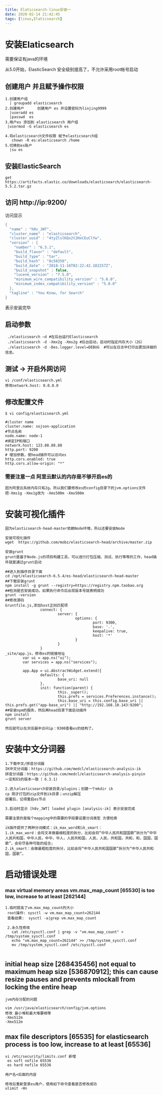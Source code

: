 ```yaml
---
title: Elaticsearch-linux安装一
date: 2020-02-14 21:42:45
tags: [linux,Elaticsearch]
---
```


# 安装Elaticsearch

需要保证有java的环境



从5.0开始，ElasticSearch 安全级别提高了，不允许采用root帐号启动

## 创建用户 并且赋予操作权限

```
1.创建用户组    
  | groupadd elasticsearch
2.创建用户      创建用户 es 并设置密码为linjing9999
  |useradd es
  |passwd  es
3.用户es 添加到 elasticsearch 用户组
 |usermod -G elasticsearch es

4.将elasticsearch文件权限 赋予elasticsearch组
   chown -R es:elasticsearch /home
5.切换到es账户
  |su es
```

<!--more-->

## 安装ElasticSearch

```
get https://artifacts.elastic.co/downloads/elasticsearch/elasticsearch-5.5.2.tar.gz

```

## 访问 http://ip:9200/ 

访问显示

```java
{
  "name" : "h8v_JWT",
  "cluster_name" : "elasticsearch",
  "cluster_uuid" : "4tyZlslKQx2t2HxCEuClYw",
  "version" : {
    "number" : "6.5.1",
    "build_flavor" : "default",
    "build_type" : "tar",
    "build_hash" : "8c58350",
    "build_date" : "2018-11-16T02:22:42.182257Z",
    "build_snapshot" : false,
    "lucene_version" : "7.5.0",
    "minimum_wire_compatibility_version" : "5.6.0",
    "minimum_index_compatibility_version" : "5.0.0"
  },
  "tagline" : "You Know, for Search"
}
```

表示安装完毕

## 启动参数

```
 ./elasticsearch –d #在后台运行Elasticsearch
 ./elasticsearch -d -Xmx2g -Xms2g #后台启动，启动时指定内存大小（2G）
 ./elasticsearch -d -Des.logger.level=DEBUG  #可以在日志中打印出更加详细的信息。
```



## 测试 -> 开启外网访问

```
vi /conf/elasticsearch.yml
修改network.host: 0.0.0.0
```

## 修改配置文件

```
$ vi config/elasticsearch.yml

#cluster name
cluster.name: sojson-application
#节点名称
node.name: node-1
#绑定IP和端口
network.host: 123.88.88.88
http.port: 9200
# 增加参数，使head插件可以访问es  
http.cors.enabled: true  
http.cors.allow-origin: "*"
```

### 需要注意一点 阿里云默认的内存是不够开启es的

```
因为阿里云系统内存只有2g，所以我们要修改es的config目录下的jvm.options文件
把-Xms1g -Xmx1g改为 -Xms500m -Xmx500m
```

# 安装可视化插件

```
因为elasticsearch-head-master依赖Node环境，所以还要安装Node

安装可视化插件
wget  https://github.com/mobz/elasticsearch-head/archive/master.zip

安装grunt
grunt是基于Node.js的项目构建工具，可以进行打包压缩、测试、执行等等的工作，head插件就是通过grunt启动

##进入到插件目录下面
cd /opt/elasticsearch-6.5.4/es-head/elasticsearch-head-master
##下载安装grunt
npm install -g grunt --registry=https://registry.npm.taobao.org
##检测是否安装成功，如果执行命令后出现版本号就表明成功
grunt -version
##修改源码
Gruntfile.js,添加host正则匹配项
                connect: {
                        server: {
                                options: {
                                        port: 9300,
                                        base: '.',
                                        keepalive: true,
                                        host: '*'
                                }
                        }
                }
_site/app.js，修改es的链接地址
        var ui = app.ns("ui");
        var services = app.ns("services");

        app.App = ui.AbstractWidget.extend({
                defaults: {
                        base_uri: null
                },
                init: function(parent) {
                        this._super();
                        this.prefs = services.Preferences.instance();
                        this.base_uri = this.config.base_uri || this.prefs.get("app-base_uri") || "http://192.168.10.143:9200";
##安装npm的服务，然后再head目录下面启动插件
npm install
grunt server

然后就可以在浏览器中访问ip：9300查看es的结构了。
```



# 安装中文分词器

```
1.下载中文/拼音分词器
IK中文分词器：https://github.com/medcl/elasticsearch-analysis-ik
拼音分词器：https://github.com/medcl/elasticsearch-analysis-pinyin
一定和ES的版本一致（ 6.3.1)

2.进入elasticsearch安装目录/plugins；创建一个mkdir ik
cp 刚才打包的zip文件到ik目录；unzip解压
部署后，记得重启es节点

3.启动时显示 [h8v_JWT] loaded plugin [analysis-ik] 表示安装完成

需要注意的是每个mapping中的需要的字段要设置分词类型 方便检索

ik插件提供了两种分词模式：ik_max_word和ik_smart：
1.ik_max_word：会将文本做最细粒度的拆分，比如会将“中华人民共和国国歌”拆分为“中华人民共和国，中华人民，中华，华人，人民共和国，人民，人民，共和国，共和，和，国国，国歌”，会穷尽各种可能的组合;
2.ik_smart：会做最粗粒度的拆分，比如会将“中华人民共和国国歌”拆分为“中华人民共和国，国歌”。
```



# 启动错误处理

### max virtual memory areas vm.max_map_count [65530] is too low, increase to at least [262144]

```
1.临时提高了vm.max_map_count的大小
 root操作: sysctl -w vm.max_map_count=262144
 查看结果:  sysctl -a|grep vm.max_map_count
 
 2.永久性修改
   cat /etc/sysctl.conf | grep -v "vm.max_map_count" > /tmp/system_sysctl.conf
   echo "vm.max_map_count=262144" >> /tmp/system_sysctl.conf
   mv /tmp/system_sysctl.conf /etc/sysctl.conf
   
```

## initial heap size [268435456] not equal to maximum heap size [536870912]; this can cause resize pauses and prevents mlockall from locking the entire heap

```
jvm内存分配的问题

vim /usr/java/elasticsearch/config/jvm.options
修改 最小堆和最大堆要相等
-Xms512m
-Xmx512m
```

## max file descriptors [65535] for elasticsearch process is too low, increase to at least [65536]

```
vi /etc/security/limits.conf 新增
 es soft nofile 65536
 es hard nofile 65536

用户名+后面的内容

修改后重新登录es用户，使用如下命令查看是否修改成功
ulimit -Hn
```


